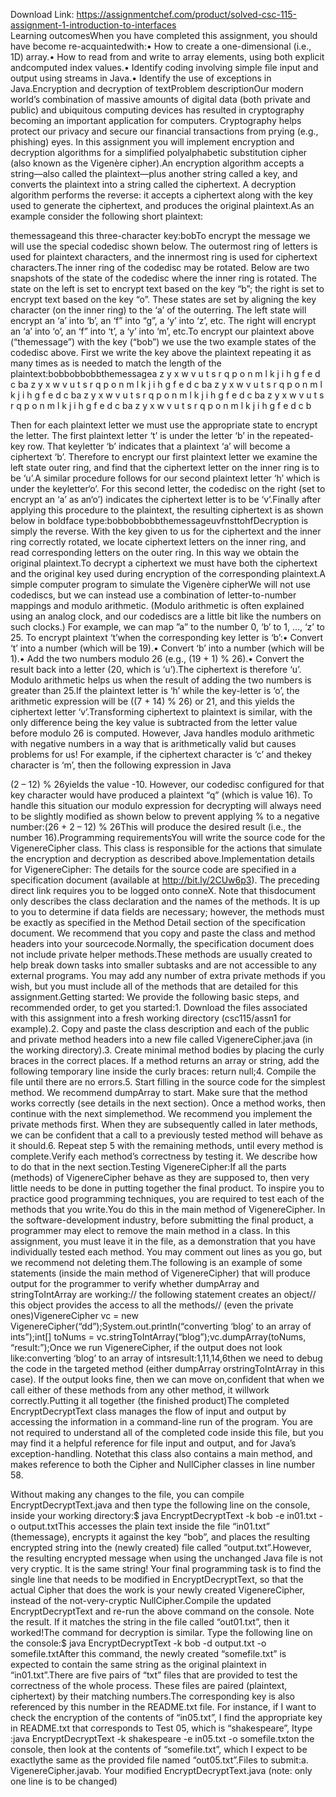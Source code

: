 Download Link: https://assignmentchef.com/product/solved-csc-115-assignment-1-introduction-to-interfaces
<br>
Learning outcomesWhen you have completed this assignment, you should have become re-acquaintedwith:• How to create a one-dimensional (i.e., 1D) array.• How to read from and write to array elements, using both explicit andcomputed index values.• Identify coding involving simple file input and output using streams in Java.• Identify the use of exceptions in Java.Encryption and decryption of textProblem descriptionOur modern world’s combination of massive amounts of digital data (both private and public) and ubiquitous computing devices has resulted in cryptography becoming an important application for computers. Cryptography helps protect our privacy and secure our financial transactions from prying (e.g., phishing) eyes. In this assignment you will implement encryption and decryption algorithms for a simplified polyalphabetic substitution cipher (also known as the Vigenère cipher).An encryption algorithm accepts a string—also called the plaintext—plus another string called a key, and converts the plaintext into a string called the ciphertext. A decryption algorithm performs the reverse: it accepts a ciphertext along with the key used to generate the ciphertext, and produces the original plaintext.As an example consider the following short plaintext:

themessageand this three-character key:bobTo encrypt the message we will use the special codedisc shown below. The outermost ring of letters is used for plaintext characters, and the innermost ring is used for ciphertext characters.The inner ring of the codedisc may be rotated. Below are two snapshots of the state of the codedisc where the inner ring is rotated. The state on the left is set to encrypt text based on the key “b”; the right is set to encrypt text based on the key “o”. These states are set by aligning the key character (on the inner ring) to the ‘a’ of the outerring. The left state will encrypt an ‘a’ into ‘b’, an ‘f” into “g”, a ‘y’ into ‘z’, etc. The right will encrypt an ‘a’ into ‘o’, an ‘f” into ‘t’, a ‘y’ into ‘m’, etc.To encrypt our plaintext above (“themessage”) with the key (“bob”) we use the two example states of the codedisc above. First we write the key above the plaintext repeating it as many times as is needed to match the length of the plaintext:bobbobbobbthemessagea z y x w v u t s r q p o n m l k j i h g f e d c ba z y x w v u t s r q p o n m l k j i h g f e d c ba z y x w v u t s r q p o n m l k j i h g f e d c ba z y x w v u t s r q p o n m l k j i h g f e d c ba z y x w v u t s r q p o n m l k j i h g f e d c ba z y x w v u t s r q p o n m l k j i h g f e d c b

Then for each plaintext letter we must use the appropriate state to encrypt the letter. The first plaintext letter ‘t’ is under the letter ‘b’ in the repeated-key row. That keyletter ‘b’ indicates that a plaintext ‘a’ will become a ciphertext ‘b’. Therefore to encrypt our first plaintext letter we examine the left state outer ring, and find that the ciphertext letter on the inner ring is to be ‘u’.A similar procedure follows for our second plaintext letter ‘h’ which is under the keyletter‘o’. For this second letter, the codedisc on the right (set to encrypt an ‘a’ as an‘o’) indicates the ciphertext letter is to be ‘v’.Finally after applying this procedure to the plaintext, the resulting ciphertext is as shown below in boldface type:bobbobbobbthemessageuvfnsttohfDecryption is simply the reverse. With the key given to us for the ciphertext and the inner ring correctly rotated, we locate ciphertext letters on the inner ring, and read corresponding letters on the outer ring. In this way we obtain the original plaintext.To decrypt a ciphertext we must have both the ciphertext and the original key used during encryption of the corresponding plaintext.A simple computer program to simulate the Vigenère cipherWe will not use codediscs, but we can instead use a combination of letter-to-number mappings and modulo arithmetic. (Modulo arithmetic is often explained using an analog clock, and our codediscs are a little bit like the numbers on such clocks.) For example, we can map ”a” to the number 0, ‘b’ to 1, …, ‘z’ to 25. To encrypt plaintext ‘t’when the corresponding key letter is ‘b’:• Convert ‘t’ into a number (which will be 19).• Convert ‘b’ into a number (which will be 1).• Add the two numbers modulo 26 (e.g., (19 + 1) % 26).• Convert the result back into a letter (20, which is ‘u’).The ciphertext is therefore ‘u’. Modulo arithmetic helps us when the result of adding the two numbers is greater than 25.If the plaintext letter is ‘h’ while the key-letter is ‘o’, the arithmetic expression will be ((7 + 14) % 26) or 21, and this yields the ciphertext letter ‘v’.Transforming ciphertext to plaintext is similar, with the only difference being the key value is subtracted from the letter value before modulo 26 is computed. However, Java handles modulo arithmetic with negative numbers in a way that is arithmetically valid but causes problems for us! For example, if the ciphertext character is ‘c’ and thekey character is ‘m’, then the following expression in Java

(2 – 12) % 26yields the value -10. However, our codedisc configured for that key character would have produced a plaintext “q” (which is value 16). To handle this situation our modulo expression for decrypting will always need to be slightly modified as shown below to prevent applying % to a negative number:(26 + 2 – 12) % 26This will produce the desired result (i.e., the number 16).Programming requirementsYou will write the source code for the VigenereCipher class. This class is responsible for the actions that simulate the encryption and decryption as described above.Implementation details for VigenereCipher: The details for the source code are specified in a specification document (available at http://bit.ly/2CUw6p3). The preceding direct link requires you to be logged onto conneX. Note that thisdocument only describes the class declaration and the names of the methods. It is up  to you to determine if data fields are necessary; however, the methods must be exactly as specified in the Method Detail section of the specification document. We recommend that you copy and paste the class and method headers into your sourcecode.Normally, the specification document does not include private helper methods.These methods are usually created to help break down tasks into smaller subtasks and are not accessible to any external programs. You may add any number of extra private methods if you wish, but you must include all of the methods that are detailed for this assignment.Getting started: We provide the following basic steps, and recommended order, to get you started:1. Download the files associated with this assignment into a fresh working directory (csc115/assn1 for example).2. Copy and paste the class description and each of the public and private method headers into a new file called VigenereCipher.java (in the working directory).3. Create minimal method bodies by placing the curly braces in the correct places. If a method returns an array or string, add the following temporary line inside the curly braces: return null;4. Compile the file until there are no errors.5. Start filling in the source code for the simplest method. We recommend dumpArray to start. Make sure that the method works correctly (see details in the next section). Once a method works, then continue with the next simplemethod. We recommend you implement the private methods first. When they are subsequently called in later methods, we can be confident that a call to a previously tested method will behave as it should.6. Repeat step 5 with the remaining methods, until every method is complete.Verify each method’s correctness by testing it. We describe how to do that in the next section.Testing VigenereCipher:If all the parts (methods) of VigenereCipher behave as they are supposed to, then very little needs to be done in putting together the final product. To inspire you to practice good programming techniques, you are required to test each of the methods that you write.You do this in the main method of VigenereCipher. In the software-development industry, before submitting the final product, a programmer may elect to remove the main method in a class. In this assignment, you must leave it in the file, as a demonstration that you have individually tested each method. You may comment out lines as you go, but we recommend not deleting them.The following is an example of some statements (inside the main method of VigenereCipher) that will produce output for the programmer to verify whether dumpArray and stringToIntArray are working:// the following statement creates an object// this object provides the access to all the methods// (even the private ones)VigenereCipher vc = new VigenereCipher(“dd”);System.out.println(“converting ‘blog’ to an array of ints”);int[] toNums = vc.stringToIntArray(“blog”);vc.dumpArray(toNums, “result:”);Once we run VigenereCipher, if the output does not look like:converting ‘blog’ to an array of intsresult:1,11,14,6then we need to debug the code in the targeted method (either dumpArray orstringToIntArray in this case). If the output looks fine, then we can move on,confident that when we call either of these methods from any other method, it willwork correctly.Putting it all together (the finished product)The completed EncryptDecryptText class manages the flow of input and output by accessing the information in a command-line run of the program. You are not required to understand all of the completed code inside this file, but you may find it a helpful reference for file input and output, and for Java’s exception-handling. Notethat this class also contains a main method, and makes reference to both the Cipher and NullCipher classes in line number 58.

Without making any changes to the file, you can compile EncryptDecryptText.java and then type the following line on the console, inside your working directory:$ java EncryptDecryptText -k bob -e in01.txt -o output.txtThis accesses the plain text inside the file “in01.txt” (themessage), encrypts it against the key “bob”, and places the resulting encrypted string into the (newly created) file called “output.txt”.However, the resulting encrypted message when using the unchanged Java file is not very cryptic. It is the same string! Your final programming task is to find the single line that needs to be modified in EncryptDecryptText, so that the actual Cipher that does the work is your newly created VigenereCipher, instead of the not-very-cryptic NullCipher.Compile the updated EncryptDecryptText and re-run the above command on the console. Note the result. If it matches the string in the file called “out01.txt”, then it worked!The command for decryption is similar. Type the following line on the console:$ java EncryptDecryptText -k bob -d output.txt -o somefile.txtAfter this command, the newly created “somefile.txt” is expected to contain the same string as the original plaintext in “in01.txt”.There are five pairs of “txt” files that are provided to test the correctness of the whole process. These files are paired (plaintext, ciphertext) by their matching numbers.The corresponding key is also referenced by this number in the README.txt file. For instance, if I want to check the encryption of the contents of “in05.txt”, I find the appropriate key in README.txt that corresponds to Test 05, which is “shakespeare”, Itype :java EncryptDecryptText -k shakespeare -e in05.txt -o somefile.txton the console, then look at the contents of “somefile.txt”, which I expect to be exactlythe same as the provided file named “out05.txt”.Files to submit:a. VigenereCipher.javab. Your modified EncryptDecryptText.java (note: only one line is to be changed)